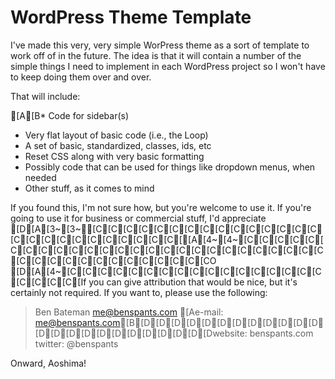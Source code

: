 WordPress Theme Template
========================

I've made this very, very simple WorPress theme as a
sort of template to work off of in the future. The
idea is that it will contain a number of the simple
things I need to implement in each WordPress project
so I won't have to keep doing them over and over.

That will include:

[A[B* Code for sidebar(s)
* Very flat layout of basic code (i.e., the Loop)
* A set of basic, standardized, classes, ids, etc
* Reset CSS along with very basic formatting
* Possibly code that can be used for things like
    dropdown menus, when needed
* Other stuff, as it comes to mind

If you found this, I'm not sure how, but you're
welcome to use it. If you're going to use it for
business or commercial stuff, I'd appreciate
[D[A[3~[3~[C[C[C[C[C[C[C[C[C[C[C[C[C[C[C[C[C[C[C[C[C[C[C[C[C[C[[A[4~[4~[C[C[C[C[C[C[C[C[C[C[C[C[C[C[C[C[C[C[C[C[C[C[C[C[C[C[C[C[C[C[C[C[C[C[C[C[C[C[CO
[D[A[4~[C[C[C[C[C[C[C[C[C[C[C[C[C[C[C[C[C[C[C[C[C[If you can give attribution
that would be nice, but it's certainly not required.
If you want to, please use the following:

>Ben Bateman
>me@benspants.com
>[Ae-mail: me@benspants.com[B[D[D[D[D[D[D[D[D[D[D[D[D[D[D[D[D[D[D[D[D[D[D[D[Dwebsite: benspants.com
>twitter: @benspants

Onward, Aoshima!